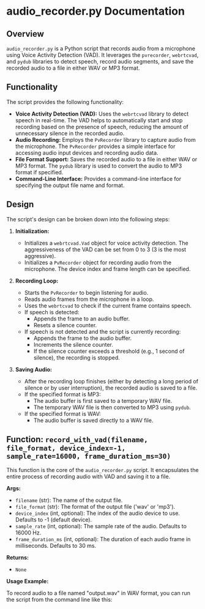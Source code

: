 # audio_recorder.py Documentation

## Overview

`audio_recorder.py` is a Python script that records audio from a microphone using Voice Activity Detection (VAD). It leverages the `pvrecorder`, `webrtcvad`, and `pydub` libraries to detect speech, record audio segments, and save the recorded audio to a file in either WAV or MP3 format.

## Functionality

The script provides the following functionality:

-   **Voice Activity Detection (VAD):** Uses the `webrtcvad` library to detect speech in real-time. The VAD helps to automatically start and stop recording based on the presence of speech, reducing the amount of unnecessary silence in the recorded audio.
-   **Audio Recording:** Employs the `PvRecorder` library to capture audio from the microphone. The `PvRecorder` provides a simple interface for accessing audio input devices and recording audio data.
-   **File Format Support:** Saves the recorded audio to a file in either WAV or MP3 format. The `pydub` library is used to convert the audio to MP3 format if specified.
-   **Command-Line Interface:** Provides a command-line interface for specifying the output file name and format.

## Design

The script's design can be broken down into the following steps:

1.  **Initialization:**
    -   Initializes a `webrtcvad.Vad` object for voice activity detection. The aggressiveness of the VAD can be set from 0 to 3 (3 is the most aggressive).
    -   Initializes a `PvRecorder` object for recording audio from the microphone. The device index and frame length can be specified.

2.  **Recording Loop:**
    -   Starts the `PvRecorder` to begin listening for audio.
    -   Reads audio frames from the microphone in a loop.
    -   Uses the `webrtcvad` to check if the current frame contains speech.
    -   If speech is detected:
        -   Appends the frame to an audio buffer.
        -   Resets a silence counter.
    -   If speech is not detected and the script is currently recording:
        -   Appends the frame to the audio buffer.
        -   Increments the silence counter.
        -   If the silence counter exceeds a threshold (e.g., 1 second of silence), the recording is stopped.

3.  **Saving Audio:**
    -   After the recording loop finishes (either by detecting a long period of silence or by user interruption), the recorded audio is saved to a file.
    -   If the specified format is MP3:
        -   The audio buffer is first saved to a temporary WAV file.
        -   The temporary WAV file is then converted to MP3 using `pydub`.
    -   If the specified format is WAV:
        -   The audio buffer is saved directly to a WAV file.

## Function: `record_with_vad(filename, file_format, device_index=-1, sample_rate=16000, frame_duration_ms=30)`

This function is the core of the `audio_recorder.py` script. It encapsulates the entire process of recording audio with VAD and saving it to a file.

**Args:**

-   `filename` (str): The name of the output file.
-   `file_format` (str): The format of the output file ('wav' or 'mp3').
-   `device_index` (int, optional): The index of the audio device to use. Defaults to -1 (default device).
-   `sample_rate` (int, optional): The sample rate of the audio. Defaults to 16000 Hz.
-   `frame_duration_ms` (int, optional): The duration of each audio frame in milliseconds. Defaults to 30 ms.

**Returns:**

-   `None`

**Usage Example:**

To record audio to a file named "output.wav" in WAV format, you can run the script from the command line like this:

